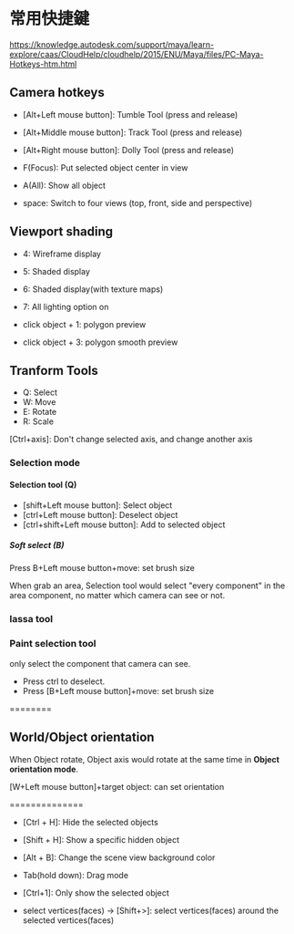 # 常用快捷鍵


https://knowledge.autodesk.com/support/maya/learn-explore/caas/CloudHelp/cloudhelp/2015/ENU/Maya/files/PC-Maya-Hotkeys-htm.html

## Camera hotkeys

* [Alt+Left mouse button]: Tumble Tool (press and release)
* [Alt+Middle mouse button]: Track Tool (press and release)
* [Alt+Right mouse button]: Dolly Tool (press and release)

* F(Focus): Put selected object center in view 
* A(All): Show all object

* space: Switch to four views (top, front, side and perspective)

## Viewport shading
* 4: Wireframe display
* 5: Shaded display
* 6: Shaded display(with texture maps)

* 7: All lighting option on

* click object + 1: polygon preview
* click object + 3: polygon smooth preview


## Tranform Tools
* Q: Select
* W: Move
* E: Rotate
* R: Scale

[Ctrl+axis]: Don't change selected axis, and change another axis

### Selection mode
#### Selection tool (Q)
* [shift+Left mouse button]: Select object
* [ctrl+Left mouse button]: Deselect object
* [ctrl+shift+Left mouse button]: Add to selected object
##### Soft select (B)
Press B+Left mouse button+move: set brush size

When grab an area, Selection tool would select "every component" in the area component, no matter which camera can see or not.

### lassa tool


### Paint selection tool
only select the component that camera can see.
* Press ctrl to deselect.
* Press [B+Left mouse button]+move: set brush size


========


## World/Object orientation
When Object rotate, Object axis would rotate at the same time in **Object orientation mode**.

[W+Left mouse button]+target object: can set orientation


==============


* [Ctrl + H]: Hide the selected objects
* [Shift + H]: Show a specific hidden object

* [Alt + B]: Change the scene view background color
* Tab(hold down): Drag mode
* [Ctrl+1]: Only show the selected object

* select vertices(faces) -> [Shift+>]: select vertices(faces) around the selected vertices(faces)

